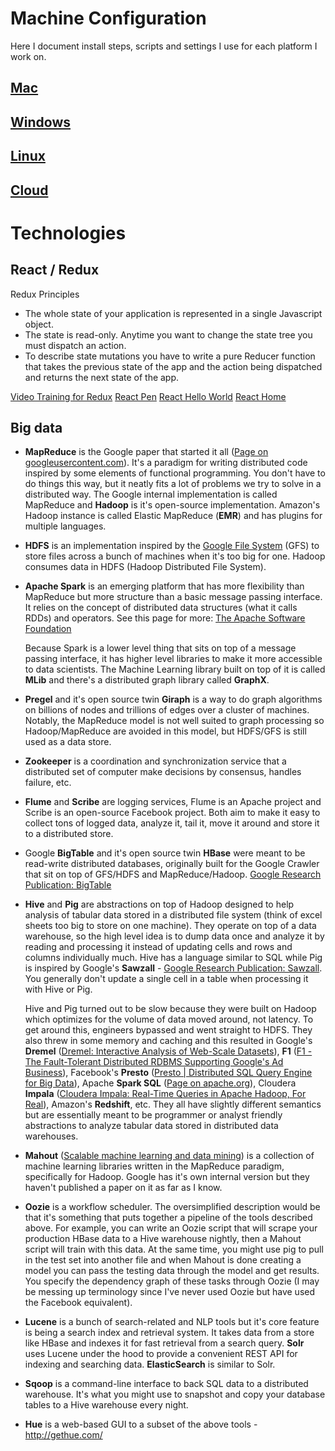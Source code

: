 # Machine Configuration

Here I document install steps, scripts and settings I use for each platform I work on.

## [Mac](machine-config/MAC.md)
## [Windows](machine-config/Windows.md)
## [Linux](machine-config/Linux.md)
## [Cloud](machine-config/Cloud.md)

# Technologies

## React / Redux

Redux Principles

- The whole state of your application is represented in a single
  Javascript object.
- The state is read-only. Anytime you want to change the state
  tree you must dispatch an action.
- To describe state mutations you have to write a pure Reducer
  function that takes the previous state of the app and the action
  being dispatched and returns the next state of the app.

[Video Training for Redux](https://egghead.io/lessons/javascript-redux-the-single-immutable-state-tree)
[React Pen](http://codepen.io/gaearon/pen/ZpvBNJ?editors=0010)
[React Hello World](https://facebook.github.io/react/docs/hello-world.html)
[React Home](https://facebook.github.io/react/)

## Big data

- **MapReduce** is the Google paper that started it all ([Page on googleusercontent.com](http://static.googleusercontent.com/media/research.google.com/en/us/archive/mapreduce-osdi04.pdf)). It's a paradigm for writing distributed code inspired by some elements of functional programming. You don't have to do things this way, but it neatly fits a lot of problems we try to solve in a distributed way. The Google internal implementation is called MapReduce and **Hadoop** is it's open-source implementation. Amazon's Hadoop instance is called Elastic MapReduce (**EMR**) and has plugins for multiple languages.
- **HDFS** is an implementation inspired by the [Google File System](http://research.google.com/archive/gfs.html) (GFS) to store files across a bunch of machines when it's too big for one. Hadoop consumes data in HDFS (Hadoop Distributed File System).
- **Apache Spark** is an emerging platform that has more flexibility than MapReduce but more structure than a basic message passing interface. It relies on the concept of distributed data structures (what it calls RDDs) and operators. See this page for more: [The Apache Software Foundation](http://apache.org/)

   Because Spark is a lower level thing that sits on top of a message passing interface, it has higher level libraries to make it more accessible to data scientists. The Machine Learning library built on top of it is called **MLib** and there's a distributed graph library called **GraphX**.
- **Pregel** and it's open source twin **Giraph** is a way to do graph algorithms on billions of nodes and trillions of edges over a cluster of machines. Notably, the MapReduce model is not well suited to graph processing so Hadoop/MapReduce are avoided in this model, but HDFS/GFS is still used as a data store.
- **Zookeeper** is a coordination and synchronization service that a distributed set of computer make decisions by consensus, handles failure, etc.
- **Flume** and **Scribe** are logging services, Flume is an Apache project and Scribe is an open-source Facebook project. Both aim to make it easy to collect tons of logged data, analyze it, tail it, move it around and store it to a distributed store.
- Google **BigTable** and it's open source twin **HBase** were meant to be read-write distributed databases, originally built for the Google Crawler that sit on top of GFS/HDFS and MapReduce/Hadoop. [Google Research Publication: BigTable](http://research.google.com/archive/bigtable.html)
- **Hive** and **Pig** are abstractions on top of Hadoop designed to help analysis of tabular data stored in a distributed file system (think of excel sheets too big to store on one machine). They operate on top of a data warehouse, so the high level idea is to dump data once and analyze it by reading and processing it instead of updating cells and rows and columns individually much. Hive has a language similar to SQL while Pig is inspired by Google's **Sawzall** - [Google Research Publication: Sawzall](http://research.google.com/archive/sawzall.html). You generally don't update a single cell in a table when processing it with Hive or Pig.

   Hive and Pig turned out to be slow because they were built on Hadoop which optimizes for the volume of data moved around, not latency. To get around this, engineers bypassed and went straight to HDFS. They also threw in some memory and caching and this resulted in Google's **Dremel** ([Dremel: Interactive Analysis of Web-Scale Datasets](http://research.google.com/pubs/pub36632.html)), **F1** ([F1 - The Fault-Tolerant Distributed RDBMS Supporting Google's Ad Business](http://research.google.com/pubs/pub38125.html)), Facebook's **Presto** ([Presto | Distributed SQL Query Engine for Big Data](http://prestodb.io/)), Apache **Spark SQL** ([Page on apache.org](http://spark.incubator.apache.org/and)), Cloudera **Impala** ([Cloudera Impala: Real-Time Queries in Apache Hadoop, For Real](http://blog.cloudera.com/blog/2012/10/cloudera-impala-real-time-queries-in-apache-hadoop-for-real/)), Amazon's **Redshift**, etc. They all have slightly different semantics but are essentially meant to be programmer or analyst friendly abstractions to analyze tabular data stored in distributed data warehouses.
- **Mahout** ([Scalable machine learning and data mining](https://mahout.apache.org/)) is a collection of machine learning libraries written in the MapReduce paradigm, specifically for Hadoop. Google has it's own internal version but they haven't published a paper on it as far as I know.
- **Oozie** is a workflow scheduler. The oversimplified description would be that it's something that puts together a pipeline of the tools described above. For example, you can write an Oozie script that will scrape your production HBase data to a Hive warehouse nightly, then a Mahout script will train with this data. At the same time, you might use pig to pull in the test set into another file and when Mahout is done creating a model you can pass the testing data through the model and get results. You specify the dependency graph of these tasks through Oozie (I may be messing up terminology since I've never used Oozie but have used the Facebook equivalent).
- **Lucene** is a bunch of search-related and NLP tools but it's core feature is being a search index and retrieval system. It takes data from a store like HBase and indexes it for fast retrieval from a search query. **Solr** uses Lucene under the hood to provide a convenient REST API for indexing and searching data. **ElasticSearch** is similar to Solr.
- **Sqoop** is a command-line interface to back SQL data to a distributed warehouse. It's what you might use to snapshot and copy your database tables to a Hive warehouse every night.
- **Hue** is a web-based GUI to a subset of the above tools - http://gethue.com/
